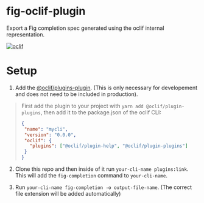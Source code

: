 fig-oclif-plugin
================

Export a Fig completion spec generated using the oclif internal representation.

[![oclif](https://img.shields.io/badge/cli-oclif-brightgreen.svg)](https://oclif.io)

# Setup

1. Add the [@oclif/plugins-plugin](https://github.com/oclif/plugin-plugins). (This is only necessary for developement and does not need to be included in production).
> First add the plugin to your project with `yarn add @oclif/plugin-plugins`, then add it to the package.json of the oclif CLI:
>
> ```json
> {
>  "name": "mycli",
>  "version": "0.0.0",
>  "oclif": {
>    "plugins": ["@oclif/plugin-help", "@oclif/plugin-plugins"]
>  }
> }
> ```

2. Clone this repo and then inside of it run `your-cli-name plugins:link`. This will add the `fig-completion` command to `your-cli-name`.

3. Run `your-cli-name fig-completion -o output-file-name`. (The correct file extension will be added automatically)


